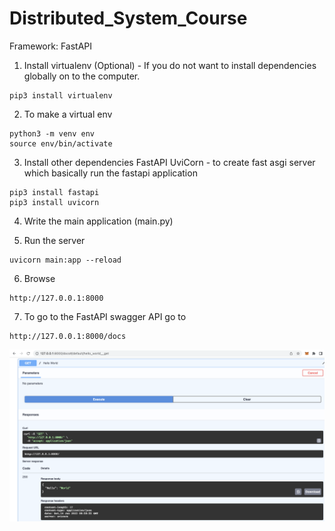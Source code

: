 # Distributed_System_Course
Framework: FastAPI
1. Install virtualenv (Optional) - If you do not want to install dependencies globally on to the computer.
```
pip3 install virtualenv
```

2. To make a virtual env
```
python3 -m venv env
source env/bin/activate
```

3. Install other dependencies
FastAPI
UviCorn - to create fast asgi server which basically run the fastapi application
```
pip3 install fastapi
pip3 install uvicorn 
```

4. Write the main application (main.py)

5. Run the server
```
uvicorn main:app --reload
```

6. Browse
```
http://127.0.0.1:8000
```

7. To go to the FastAPI swagger API go to 
```
http://127.0.0.1:8000/docs
```
![FastAPI Docs](images/fastapi.png)


